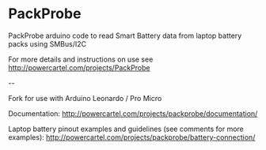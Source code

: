 PackProbe
=========

PackProbe arduino code to read Smart Battery data from laptop battery packs using SMBus/I2C

For more details and instructions on use see http://powercartel.com/projects/PackProbe

--

Fork for use with Arduino Leonardo / Pro Micro

Documentation: http://powercartel.com/projects/packprobe/documentation/

Laptop battery pinout examples and guidelines (see comments for more examples): http://powercartel.com/projects/packprobe/battery-connection/
